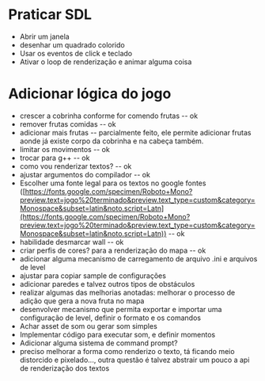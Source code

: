 # Praticar SDL

* Abrir um janela
* desenhar um quadrado colorido
* Usar os eventos de click e teclado
* Ativar o loop de renderização e animar alguma coisa

# Adicionar lógica do jogo

* crescer a cobrinha conforme for comendo frutas -- ok
* remover frutas comidas -- ok
* adicionar mais frutas -- parcialmente feito, ele permite adicionar frutas aonde já existe corpo da cobrinha e na cabeça também.
* limitar os movimentos -- ok
* trocar para g++ -- ok
* como vou renderizar textos? -- ok
* ajustar argumentos do compilador -- ok
* Escolher uma fonte legal para os textos no google fontes ([https://fonts.google.com/specimen/Roboto+Mono?preview.text=jogo%20terminado&preview.text_type=custom&category=Monospace&subset=latin&noto.script=Latn](https://fonts.google.com/specimen/Roboto+Mono?preview.text=jogo%20terminado&preview.text_type=custom&category=Monospace&subset=latin&noto.script=Latn)) -- ok
* habilidade desmarcar wall -- ok
* criar perfis de cores? para a renderização do mapa -- ok
* adicionar alguma mecanismo de carregamento de arquivo .ini e arquivos de level
* ajustar para copiar sample de configurações
* adicionar paredes e talvez outros tipos de obstáculos
* realizar algumas das melhorias anotadas: melhorar o processo de adição que gera a nova fruta no mapa
* desenvolver mecanismo que permita exportar e importar uma configuração de level, definir o formato e os comandos
* Achar asset de som ou gerar som simples
* Implementar código para executar som, e definir momentos
* Adicionar alguma sistema de command prompt?
* preciso melhorar a forma como renderizo o texto, tá ficando meio distorcido e pixelado..., outra questão é talvez abstrair um pouco a api de renderização dos textos
